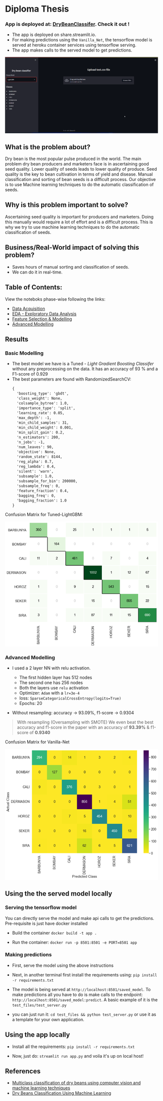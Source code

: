 # Diploma Thesis

### App is deployed at: [DryBeanClassifer](https://share.streamlit.io/abhiswain97/drybeanclassification/app.py). Check it out !

- The app is deployed on share.streamlit.io.
- For making predictions using the `Vanilla_Net`, the tensorflow model is served at heroku container services using tensorflow serving.
- The app makes calls to the served model to get predictions.

<p align="center">
  <img src="images/App.gif">
</p>


## What is the problem about?

  Dry bean is the most popular pulse produced in the world. The main problem dry bean
  producers and marketers face is in ascertaining good seed quality. Lower quality of
  seeds leads to lower quality of produce. Seed quality is the key to bean cultivation in
  terms of yield and disease. Manual classification and sorting of bean seeds is a difficult
  process. Our objective is to use Machine learning techniques to do the automatic
  classification of seeds.

## Why is this problem important to solve?

  Ascertaining seed quality is important for producers and marketers. Doing this manually
  would require a lot of effort and is a difficult process. This is why we try to use machine
  learning techniques to do the automatic classification of seeds.
  
## Business/Real-World impact of solving this problem?
  - Saves hours of manual sorting and classification of seeds.
  - We can do it in real-time.


## Table of Contents:

View the noteboks phase-wise following the links:

- [Data Acquisition](https://github.com/Abhiswain97/PGD_thesis/blob/master/Phase-1-Documentation-notebook.ipynb) 
- [EDA - Exploratory Data Analysis](https://github.com/Abhiswain97/PGD_thesis/blob/master/Phase-2-EDA.ipynb)
- [Feature Selection & Modelling](https://github.com/Abhiswain97/PGD_thesis/blob/master/Phase-3-Feature-Selection-and-Modelling%20.ipynb)
- [Advanced Modelling](https://github.com/Abhiswain97/PGD_thesis/blob/master/Phase-4-TF-NN.ipynb)

## Results

### Basic Modelling

- The best model we have is a Tuned - *Light Gradient Boosting Classifer* without any preprocessing on the data. It has an accuracy of 93 % and a F1-score of 0.929
- The best parameters are found with RandomizedSearchCV: 
  ```
  {
    'boosting_type': 'gbdt',
    'class_weight': None,
    'colsample_bytree': 1.0,
    'importance_type': 'split',
    'learning_rate': 0.05,
    'max_depth': -1,
    'min_child_samples': 31,
    'min_child_weight': 0.001,
    'min_split_gain': 0.2,
    'n_estimators': 200,
    'n_jobs': -1,
    'num_leaves': 90,
    'objective': None,
    'random_state': 8144,
    'reg_alpha': 0.7,
    'reg_lambda': 0.4,
    'silent': 'warn',
    'subsample': 1.0,
    'subsample_for_bin': 200000,
    'subsample_freq': 0,
    'feature_fraction': 0.4,
    'bagging_freq': 0,
    'bagging_fraction': 1.0
  }
  ```

Confusion Matrix for Tuned-LightGBM:

<p align="center">
  <img src="ML_results/CF_Tuned_LightGBM_without_trans.png">
</p>

### Advanced Modelling

- I used a 2 layer NN with relu activation.
  - The first hidden layer has 512 nodes
  - The second one has 256 nodes
  - Both the layers use `relu` activation
  - Optimizer: `Adam` with a `lr=3e-4`
  - loss: `SparseCategoricalCrossEntropy(logits=True)`
  - Epochs: 20

- Without resampling: accuracy -> 93.09%, f1-score -> 0.9304 

> With resampling (Oversampling with SMOTE) We even beat the best accuracy and f1-score in the paper with an accuracy of **93.39%** & f1-score of **0.9340**

Confusion Matrix for Vanilla-Net

<p align="center">
  <img src="ML_results/Confusion_Matrix_Vanilla_Net_SMOTE.png">
</p>

## Using the the served model locally

### Serving the tensorflow model

You can directly serve the model and make api calls to get the predictions. Pre-requisite is just have docker installed

- Build the container `docker build -t app .`

- Run the container: `docker run -p 8501:8501 -e PORT=8501 app`
  
### Making predictions

- First, serve the model using the above instructions

- Next, in another terminal first install the requirements using: `pip install -r requirements.txt`

- The model is being served at `http://localhost:8501/saved_model`. To make predictions all you have to do is make calls to the endpoint: `http://localhost:8501/saved_model:predict`. A basic example of it is the `test_files/test_server.py`

- you can just run it: `cd test_files && python test_server.py` or use it as a template for your own application.

## Using the app locally

- Install all the requirements: `pip install -r requirements.txt`

- Now, just do: `streamlit run app.py` and voila it's up on local host! 


## References

- [Multiclass classification of dry beans using computer vision and machine learning techniques](https://www.sciencedirect.com/science/article/abs/pii/S0168169919311573)
- [Dry Beans Classification Using Machine Learning](http://ceur-ws.org/Vol-2951/paper3.pdf)
